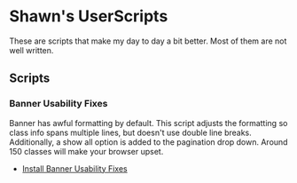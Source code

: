 # Shawn's UserScripts

These are scripts that make my day to day a bit better. Most of them are not well written.

## Scripts

### Banner Usability Fixes

Banner has awful formatting by default. This script adjusts the formatting so class info spans multiple lines, but doesn't use double line breaks. Additionally, a show all
option is added to the pagination drop down. Around 150 classes will make your browser upset.

* [Install Banner Usability Fixes](https://raw.githubusercontent.com/sgzwach/userscripts/master/banner-browseclasses.user.js)
